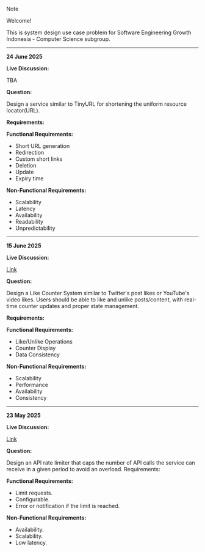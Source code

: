 > [!NOTE]
> Welcome!
>
> This is system design use case problem  for Software Engineering Growth Indonesia - Computer Science subgroup.

---

**24 June 2025**

**Live Discussion:**

TBA

**Question:**

Design a service similar to TinyURL for shortening the uniform resource locator(URL).

**Requirements:**

**Functional Requirements:**
- Short URL generation
- Redirection
- Custom short links
- Deletion
- Update
- Expiry time

**Non-Functional Requirements:**
- Scalability
- Latency
- Availability
- Readability
- Unpredictability

------

**15 June 2025**

**Live Discussion:**

[Link](https://www.youtube.com/watch?v=zSZP31aIFPA)

**Question:**

Design a Like Counter System similar to Twitter's post likes or YouTube's video likes. Users should be able to like and unlike posts/content, with real-time counter updates and proper state management.

**Requirements:**

**Functional Requirements:**
- Like/Unlike Operations
- Counter Display
- Data Consistency

**Non-Functional Requirements:**
- Scalability
- Performance
- Availability
- Consistency

------

**23 May 2025**

**Live Discussion:**

[Link](https://www.youtube.com/live/gBrOn1bejuM?si=b05dgTIzKSnNp-i4)

**Question:**

Design an API rate limiter that caps the number of API calls the service can receive in a given period to avoid an overload.
Requirements:

**Functional Requirements:**
- Limit requests.
- Configurable.
- Error or notification if the limit is reached.

**Non-Functional Requirements:**
- Availability.
- Scalability.
- Low latency.
